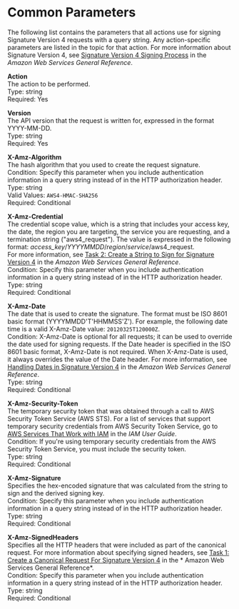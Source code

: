 # Common Parameters<a name="CommonParameters"></a>

The following list contains the parameters that all actions use for signing Signature Version 4 requests with a query string\. Any action\-specific parameters are listed in the topic for that action\. For more information about Signature Version 4, see [Signature Version 4 Signing Process](http://docs.aws.amazon.com/general/latest/gr/signature-version-4.html) in the *Amazon Web Services General Reference*\.

 **Action**   
The action to be performed\.  
Type: string  
 Required: Yes 

 **Version**   
The API version that the request is written for, expressed in the format YYYY\-MM\-DD\.  
Type: string  
 Required: Yes 

 **X\-Amz\-Algorithm**   
The hash algorithm that you used to create the request signature\.  
Condition: Specify this parameter when you include authentication information in a query string instead of in the HTTP authorization header\.  
Type: string  
 Valid Values: `AWS4-HMAC-SHA256`   
 Required: Conditional 

 **X\-Amz\-Credential**   
The credential scope value, which is a string that includes your access key, the date, the region you are targeting, the service you are requesting, and a termination string \("aws4\_request"\)\. The value is expressed in the following format: *access\_key*/*YYYYMMDD*/*region*/*service*/aws4\_request\.  
For more information, see [Task 2: Create a String to Sign for Signature Version 4](http://docs.aws.amazon.com/general/latest/gr/sigv4-create-string-to-sign.html) in the *Amazon Web Services General Reference*\.  
Condition: Specify this parameter when you include authentication information in a query string instead of in the HTTP authorization header\.  
Type: string  
 Required: Conditional 

 **X\-Amz\-Date**   
The date that is used to create the signature\. The format must be ISO 8601 basic format \(YYYYMMDD'T'HHMMSS'Z'\)\. For example, the following date time is a valid X\-Amz\-Date value: `20120325T120000Z`\.  
Condition: X\-Amz\-Date is optional for all requests; it can be used to override the date used for signing requests\. If the Date header is specified in the ISO 8601 basic format, X\-Amz\-Date is not required\. When X\-Amz\-Date is used, it always overrides the value of the Date header\. For more information, see [Handling Dates in Signature Version 4](http://docs.aws.amazon.com/general/latest/gr/sigv4-date-handling.html) in the *Amazon Web Services General Reference*\.  
Type: string  
 Required: Conditional 

 **X\-Amz\-Security\-Token**   
The temporary security token that was obtained through a call to AWS Security Token Service \(AWS STS\)\. For a list of services that support temporary security credentials from AWS Security Token Service, go to [AWS Services That Work with IAM](http://docs.aws.amazon.com/IAM/latest/UserGuide/reference_aws-services-that-work-with-iam.html) in the *IAM User Guide*\.  
Condition: If you're using temporary security credentials from the AWS Security Token Service, you must include the security token\.  
Type: string  
 Required: Conditional 

 **X\-Amz\-Signature**   
Specifies the hex\-encoded signature that was calculated from the string to sign and the derived signing key\.  
Condition: Specify this parameter when you include authentication information in a query string instead of in the HTTP authorization header\.  
Type: string  
 Required: Conditional 

 **X\-Amz\-SignedHeaders**   
Specifies all the HTTP headers that were included as part of the canonical request\. For more information about specifying signed headers, see [ Task 1: Create a Canonical Request For Signature Version 4](http://docs.aws.amazon.com/general/latest/gr/sigv4-create-canonical-request.html) in the * Amazon Web Services General Reference*\.  
Condition: Specify this parameter when you include authentication information in a query string instead of in the HTTP authorization header\.  
Type: string  
 Required: Conditional 